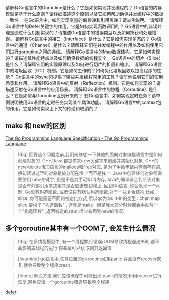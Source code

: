 

请解释Go语言中的Goroutine是什么？它是如何实现并发编程的？
Go语言的内存模型是基于什么原则？请详细描述这个原则以及它如何帮助确保并发编程中的数据一致性。
在Go语言中，如何实现变量的值传递和引用传递？请举例说明。
请解释Go语言中的Defer关键字的作用。它是如何实现函数调用的？
Go语言中的错误处理是通过什么机制实现的？请描述Go语言中的错误类型以及如何捕获和处理错误。
请解释Go语言中的接口（Interface）是什么？它是如何实现多态的？
Go语言中的通道（Channel）是什么？请解释它们在并发编程中的作用以及如何使用它们进行goroutine之间的通信。
请解释Go语言中的Map数据结构。它是如何实现的？请描述其性能特点以及如何确保数据的线程安全。
Go语言中的切片（Slice）是什么？请解释它们的实现原理以及如何进行切片的扩展和缩小。
请解释Go语言中的垃圾回收（GC）机制。它是如何工作的？如何优化垃圾回收以提高程序的性能？
Go语言中的sync包提供了哪些并发编程常用的工具？请举例说明它们的使用场景和作用。
请解释Go语言中的反射（Reflection）机制。它是如何实现的？请描述反射在Go语言中的应用场景。
请解释Go语言中的协程（Coroutine）是什么？它是如何与Goroutine区别开来的？
在Go语言中，如何实现定时任务？请举例说明使用Go语言的定时任务实现某个具体功能。
请解释Go语言中的context包的作用。它是如何实现上下文的传递和取消的？



## make 和 new的区别 

[The Go Programming Language Specification - The Go Programming Language](https://go.dev/ref/spec#Making_slices_maps_and_channels)

>[!bg] 回答这个问题之前,我们先联想一下其他的面向对象编程语言中是如何创建对象的. 
>C++/Java 都提供来new关键字来创建并初始化对象. C++的new/delete 和C语言的malloca和free对应, 是为了手动申请内存而存在的,换句话说这里的对象是被分配在堆上而不是栈上. Java中创建任何对象都需要使用 new关键字, 但是不是为手动申请内存,Java的编译器会判断该对象是否有外部引用来决定其是否应该放到堆上. 
>回到Go语言, 你会发现一个问题, Go没有构造函数, 或者说只有默认构造函数,对于一些复合结构,比如slice, 你可能需要不同的初始化方式,所以go为 built-in的类型 : chan  map slice 提供了 "构造函数" , 这就是make . 
>但是我大部分时候都会手动写一个"构造函数" ,返回特定的strut,很少有用到new的情况. 
>




## 多个goroutine其中有一个OOM了, 会发生什么情况 

>[!bg] 在多线程模型中, 有一个线程执行错误/OOM导致线程退出/Kill, 都不会影响主线程的运行.你甚至可以获取到其返回值. 

>[!warning] go语言中,任意位置的goroutine如果panic 并且没有recover恢复,就会导致整个程序crash . 

>[!done] 解决方法 
>我们应该确保在可能出现 panic的情况,利用recover进行恢复,避免应该一个goroutine错误导致整个程序

[defer](defer.md)